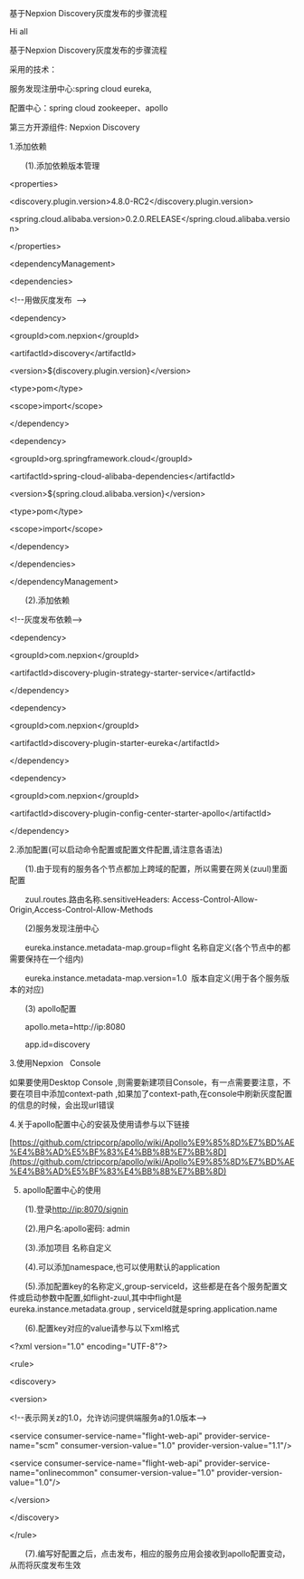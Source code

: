 基于Nepxion Discovery灰度发布的步骤流程



Hi all



基于Nepxion Discovery灰度发布的步骤流程



采用的技术：

服务发现注册中心:spring cloud eureka,

配置中心：spring cloud zookeeper、apollo

第三方开源组件: Nepxion Discovery



1.添加依赖

       \(1\).添加依赖版本管理

&lt;properties&gt;

&lt;discovery.plugin.version&gt;4.8.0-RC2&lt;/discovery.plugin.version&gt;

&lt;spring.cloud.alibaba.version&gt;0.2.0.RELEASE&lt;/spring.cloud.alibaba.version&gt;

&lt;/properties&gt;

&lt;dependencyManagement&gt;

&lt;dependencies&gt;

&lt;!--用做灰度发布  --&gt;

&lt;dependency&gt;

&lt;groupId&gt;com.nepxion&lt;/groupId&gt;

&lt;artifactId&gt;discovery&lt;/artifactId&gt;

&lt;version&gt;${discovery.plugin.version}&lt;/version&gt;

&lt;type&gt;pom&lt;/type&gt;

&lt;scope&gt;import&lt;/scope&gt;

&lt;/dependency&gt;



&lt;dependency&gt;

&lt;groupId&gt;org.springframework.cloud&lt;/groupId&gt;

&lt;artifactId&gt;spring-cloud-alibaba-dependencies&lt;/artifactId&gt;

&lt;version&gt;${spring.cloud.alibaba.version}&lt;/version&gt;

&lt;type&gt;pom&lt;/type&gt;

&lt;scope&gt;import&lt;/scope&gt;

&lt;/dependency&gt;

&lt;/dependencies&gt;

&lt;/dependencyManagement&gt;



       \(2\).添加依赖

&lt;!--灰度发布依赖--&gt;

&lt;dependency&gt;

&lt;groupId&gt;com.nepxion&lt;/groupId&gt;

&lt;artifactId&gt;discovery-plugin-strategy-starter-service&lt;/artifactId&gt;

&lt;/dependency&gt;

&lt;dependency&gt;

&lt;groupId&gt;com.nepxion&lt;/groupId&gt;

&lt;artifactId&gt;discovery-plugin-starter-eureka&lt;/artifactId&gt;

&lt;/dependency&gt;

&lt;dependency&gt;

&lt;groupId&gt;com.nepxion&lt;/groupId&gt;

&lt;artifactId&gt;discovery-plugin-config-center-starter-apollo&lt;/artifactId&gt;

&lt;/dependency&gt;

2.添加配置\(可以启动命令配置或配置文件配置,请注意各语法\)



       \(1\).由于现有的服务各个节点都加上跨域的配置，所以需要在网关\(zuul\)里面配置



       zuul.routes.路由名称.sensitiveHeaders: Access-Control-Allow-Origin,Access-Control-Allow-Methods

       \(2\)服务发现注册中心

       eureka.instance.metadata-map.group=flight 名称自定义\(各个节点中的都需要保持在一个组内\)

       eureka.instance.metadata-map.version=1.0  版本自定义\(用于各个服务版本的对应\)

       \(3\) apollo配置

       apollo.meta=http://ip:8080

       app.id=discovery



3.使用Nepxion   Console



如果要使用Desktop Console ,则需要新建项目Console，有一点需要要注意，不要在项目中添加context-path ,如果加了context-path,在console中刷新灰度配置的信息的时候，会出现url错误



4.关于apollo配置中心的安装及使用请参与以下链接



[https://github.com/ctripcorp/apollo/wiki/Apollo%E9%85%8D%E7%BD%AE%E4%B8%AD%E5%BF%83%E4%BB%8B%E7%BB%8D](https://github.com/ctripcorp/apollo/wiki/Apollo%E9%85%8D%E7%BD%AE%E4%B8%AD%E5%BF%83%E4%BB%8B%E7%BB%8D)



5. apollo配置中心的使用



       \(1\).登录[http://ip:8070/signin](http://ip:8070/signin)

       \(2\).用户名:apollo密码: admin

       \(3\).添加项目 名称自定义

       \(4\).可以添加namespace,也可以使用默认的application

       \(5\).添加配置key的名称定义,group-serviceId，这些都是在各个服务配置文件或启动参数中配置,如flight-zuul,其中中flight是eureka.instance.metadata.group , serviceId就是spring.application.name

       \(6\).配置key对应的value请参与以下xml格式



&lt;?xml version="1.0" encoding="UTF-8"?&gt;

&lt;rule&gt;

&lt;discovery&gt;

&lt;version&gt;

&lt;!--表示网关z的1.0，允许访问提供端服务a的1.0版本--&gt;

&lt;service consumer-service-name="flight-web-api" provider-service-name="scm" consumer-version-value="1.0" provider-version-value="1.1"/&gt;



&lt;service consumer-service-name="flight-web-api" provider-service-name="onlinecommon" consumer-version-value="1.0" provider-version-value="1.0"/&gt;

&lt;/version&gt;

&lt;/discovery&gt;

&lt;/rule&gt;



       \(7\).编写好配置之后，点击发布，相应的服务应用会接收到apollo配置变动，从而将灰度发布生效


